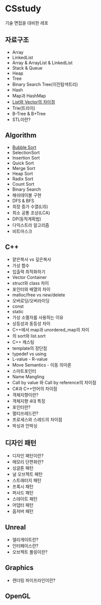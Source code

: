 # CSstudy
기술 면접을 대비한 레포

## 자료구조
* Array
* LinkedList
* Array & ArrayList & LinkedList
* Stack & Queue
* Heap
* Tree
* Binary Search Tree(이진탐색트리)
* Hash
* Map과 HashMap
* [List와 Vector의 차이점](https://devaiden.tistory.com/4)
* Trie(트라이)
* B-Tree & B+Tree
* STL이란?

## Algorithm
* [Bubble Sort](https://devaiden.tistory.com/6)
* SelectionSort
* Insertion Sort
* Quick Sort
* Merge Sort
* Heap Sort
* Radix Sort
* Count Sort
* Binary Search
* 해쉬테이블 구현
* DFS & BFS
* 최장 증가 수열(LIS)
* 최소 공통 조상(LCA)
* DP(동적계획법)
* 다익스트라 알고리즘
* 비트마스크

## C++
* 얕은복사 vs 깊은복사
* 가상 함수
* 입출력 최적화하기
* Vector Container
* struct와 class 차이
* 포인터와 배열의 차이
* malloc/free vs new/delete
* 오버로딩/오버라이딩
* const
* static
* 가상 소멸자를 사용하는 이유
* 상등성과 동등성 차이
* C++에서 map과 unordered_map의 차이
* <algorithm>의 sort와 list.sort
* C++ 캐스팅
* template의 장단점
* typedef vs using
* L-value - R-value
* Move Semantics - 이동 의미론
* 스마트포인터
* Name Mangling
* Call by value 와 Call by reference의 차이점
* C#과 C++언어의 차이점
* 객체지향이란?
* 객체지향 4대 특징
* 포인터란?
* 멀티쓰레드란?
* 프로세스와 스레드의 차이점
* 박싱과 언박싱

## 디자인 패턴
* 디자인 패턴이란?
* 메모리 단편화란?
* 싱글톤 패턴
* 널 오브젝트 패턴
* 스트래터지 패턴
* 프록시 패턴
* 퍼사드 패턴
* 스테이트 패턴
* 어댑터 패턴
* 옵저버 패턴

## Unreal
* 델리게이트란?
* 인터페이스란?
* 오브젝트 풀링이란?

## Graphics
* 렌더링 파이프라인이란?

## OpenGL
